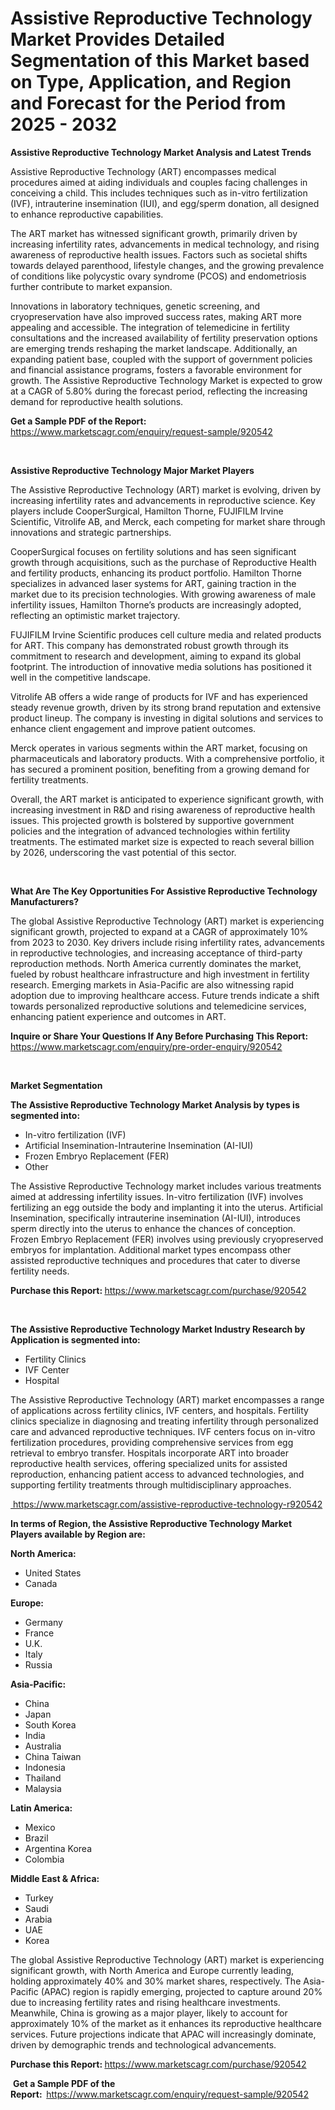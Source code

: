 <p><h1>Assistive Reproductive Technology Market Provides Detailed Segmentation of this Market based on Type, Application, and Region and Forecast for the Period from 2025 - 2032</h1></p><p><strong>Assistive Reproductive Technology Market Analysis and Latest Trends</strong></p>
<p><p>Assistive Reproductive Technology (ART) encompasses medical procedures aimed at aiding individuals and couples facing challenges in conceiving a child. This includes techniques such as in-vitro fertilization (IVF), intrauterine insemination (IUI), and egg/sperm donation, all designed to enhance reproductive capabilities. </p><p>The ART market has witnessed significant growth, primarily driven by increasing infertility rates, advancements in medical technology, and rising awareness of reproductive health issues. Factors such as societal shifts towards delayed parenthood, lifestyle changes, and the growing prevalence of conditions like polycystic ovary syndrome (PCOS) and endometriosis further contribute to market expansion. </p><p>Innovations in laboratory techniques, genetic screening, and cryopreservation have also improved success rates, making ART more appealing and accessible. The integration of telemedicine in fertility consultations and the increased availability of fertility preservation options are emerging trends reshaping the market landscape. Additionally, an expanding patient base, coupled with the support of government policies and financial assistance programs, fosters a favorable environment for growth. The Assistive Reproductive Technology Market is expected to grow at a CAGR of 5.80% during the forecast period, reflecting the increasing demand for reproductive health solutions.</p></p>
<p><strong>Get a Sample PDF of the Report:&nbsp;</strong> <a href="https://www.marketscagr.com/enquiry/request-sample/920542?utm_campaign=2383&utm_medium=2&utm_source=Github&utm_content=ia&utm_term=16042025&utm_id=assistive-reproductive-technology">https://www.marketscagr.com/enquiry/request-sample/920542</a></p>
<p>&nbsp;</p>
<p><strong>Assistive Reproductive Technology Major Market Players</strong></p>
<p><p>The Assistive Reproductive Technology (ART) market is evolving, driven by increasing infertility rates and advancements in reproductive science. Key players include CooperSurgical, Hamilton Thorne, FUJIFILM Irvine Scientific, Vitrolife AB, and Merck, each competing for market share through innovations and strategic partnerships.</p><p>CooperSurgical focuses on fertility solutions and has seen significant growth through acquisitions, such as the purchase of Reproductive Health and fertility products, enhancing its product portfolio. Hamilton Thorne specializes in advanced laser systems for ART, gaining traction in the market due to its precision technologies. With growing awareness of male infertility issues, Hamilton Thorne’s products are increasingly adopted, reflecting an optimistic market trajectory.</p><p>FUJIFILM Irvine Scientific produces cell culture media and related products for ART. This company has demonstrated robust growth through its commitment to research and development, aiming to expand its global footprint. The introduction of innovative media solutions has positioned it well in the competitive landscape.</p><p>Vitrolife AB offers a wide range of products for IVF and has experienced steady revenue growth, driven by its strong brand reputation and extensive product lineup. The company is investing in digital solutions and services to enhance client engagement and improve patient outcomes.</p><p>Merck operates in various segments within the ART market, focusing on pharmaceuticals and laboratory products. With a comprehensive portfolio, it has secured a prominent position, benefiting from a growing demand for fertility treatments. </p><p>Overall, the ART market is anticipated to experience significant growth, with increasing investment in R&D and rising awareness of reproductive health issues. This projected growth is bolstered by supportive government policies and the integration of advanced technologies within fertility treatments. The estimated market size is expected to reach several billion by 2026, underscoring the vast potential of this sector.</p></p>
<p>&nbsp;</p>
<p><strong>What Are The Key Opportunities For Assistive Reproductive Technology Manufacturers?</strong></p>
<p><p>The global Assistive Reproductive Technology (ART) market is experiencing significant growth, projected to expand at a CAGR of approximately 10% from 2023 to 2030. Key drivers include rising infertility rates, advancements in reproductive technologies, and increasing acceptance of third-party reproduction methods. North America currently dominates the market, fueled by robust healthcare infrastructure and high investment in fertility research. Emerging markets in Asia-Pacific are also witnessing rapid adoption due to improving healthcare access. Future trends indicate a shift towards personalized reproductive solutions and telemedicine services, enhancing patient experience and outcomes in ART.</p></p>
<p><strong>Inquire or Share Your Questions If Any Before Purchasing This Report:</strong> <a href="https://www.marketscagr.com/enquiry/pre-order-enquiry/920542?utm_campaign=2383&utm_medium=2&utm_source=Github&utm_content=ia&utm_term=16042025&utm_id=assistive-reproductive-technology">https://www.marketscagr.com/enquiry/pre-order-enquiry/920542</a></p>
<p>&nbsp;</p>
<p><strong>Market Segmentation</strong></p>
<p><strong>The Assistive Reproductive Technology Market Analysis by types is segmented into:</strong></p>
<p><ul><li>In-vitro fertilization (IVF)</li><li>Artificial Insemination-Intrauterine Insemination (AI-IUI)</li><li>Frozen Embryo Replacement (FER)</li><li>Other</li></ul></p>
<p><p>The Assistive Reproductive Technology market includes various treatments aimed at addressing infertility issues. In-vitro fertilization (IVF) involves fertilizing an egg outside the body and implanting it into the uterus. Artificial Insemination, specifically intrauterine insemination (AI-IUI), introduces sperm directly into the uterus to enhance the chances of conception. Frozen Embryo Replacement (FER) involves using previously cryopreserved embryos for implantation. Additional market types encompass other assisted reproductive techniques and procedures that cater to diverse fertility needs.</p></p>
<p><strong>Purchase this Report:&nbsp;</strong><a href="https://www.marketscagr.com/purchase/920542?utm_campaign=2383&utm_medium=2&utm_source=Github&utm_content=ia&utm_term=16042025&utm_id=assistive-reproductive-technology">https://www.marketscagr.com/purchase/920542</a></p>
<p>&nbsp;</p>
<p><strong>The Assistive Reproductive Technology Market Industry Research by Application is segmented into:</strong></p>
<p><ul><li>Fertility Clinics</li><li>IVF Center</li><li>Hospital</li></ul></p>
<p><p>The Assistive Reproductive Technology (ART) market encompasses a range of applications across fertility clinics, IVF centers, and hospitals. Fertility clinics specialize in diagnosing and treating infertility through personalized care and advanced reproductive techniques. IVF centers focus on in-vitro fertilization procedures, providing comprehensive services from egg retrieval to embryo transfer. Hospitals incorporate ART into broader reproductive health services, offering specialized units for assisted reproduction, enhancing patient access to advanced technologies, and supporting fertility treatments through multidisciplinary approaches.</p></p>
<p><a href="https://www.marketscagr.com/assistive-reproductive-technology-r920542?utm_campaign=2383&utm_medium=2&utm_source=Github&utm_content=ia&utm_term=16042025&utm_id=assistive-reproductive-technology">&nbsp;https://www.marketscagr.com/assistive-reproductive-technology-r920542</a></p>
<p><strong>In terms of Region, the Assistive Reproductive Technology Market Players available by Region are:</strong></p>
<p>
    <p> <strong> North America: </strong>
        <ul>
            <li>United States</li>
            <li>Canada</li>
        </ul>
        </p> 
    <p> <strong> Europe: </strong>
        <ul>
            <li>Germany</li>
            <li>France</li>
            <li>U.K.</li>
            <li>Italy</li>
            <li>Russia</li>
        </ul>
        </p> 
    <p> <strong> Asia-Pacific: </strong>
        <ul>
            <li>China</li>
            <li>Japan</li>
            <li>South Korea</li>
            <li>India</li>
            <li>Australia</li>
            <li>China Taiwan</li>
            <li>Indonesia</li>
            <li>Thailand</li>
            <li>Malaysia</li>
        </ul>
        </p> 
    <p> <strong> Latin America: </strong>
        <ul>
            <li>Mexico</li>
            <li>Brazil</li>
            <li>Argentina Korea</li>
            <li>Colombia</li>
        </ul>
        </p> 
    <p> <strong> Middle East & Africa: </strong>
        <ul>
            <li>Turkey</li>
            <li>Saudi</li>
            <li>Arabia</li>
            <li>UAE</li>
            <li>Korea</li>
        </ul>
    </p>
    </p>
<p><p>The global Assistive Reproductive Technology (ART) market is experiencing significant growth, with North America and Europe currently leading, holding approximately 40% and 30% market shares, respectively. The Asia-Pacific (APAC) region is rapidly emerging, projected to capture around 20% due to increasing fertility rates and rising healthcare investments. Meanwhile, China is growing as a major player, likely to account for approximately 10% of the market as it enhances its reproductive healthcare services. Future projections indicate that APAC will increasingly dominate, driven by demographic trends and technological advancements.</p></p>
<p><strong>Purchase this Report: </strong><a href="https://www.marketscagr.com/purchase/920542?utm_campaign=2383&utm_medium=2&utm_source=Github&utm_content=ia&utm_term=16042025&utm_id=assistive-reproductive-technology">https://www.marketscagr.com/purchase/920542</a></p>
<p>&nbsp;<strong>Get a Sample PDF of the Report:&nbsp;&nbsp;</strong><a href="https://www.marketscagr.com/enquiry/request-sample/920542?utm_campaign=2383&utm_medium=2&utm_source=Github&utm_content=ia&utm_term=16042025&utm_id=assistive-reproductive-technology">https://www.marketscagr.com/enquiry/request-sample/920542</a></p>
<p><strong></strong></p>
<p><p></p><p></p><p></p></p>